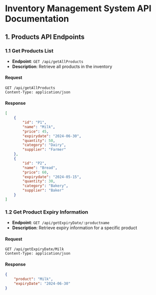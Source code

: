 # Inventory Management System API Documentation 

## 1. Products API Endpoints

### 1.1 Get Products List
- **Endpoint**: `GET /api/getAllProducts`
- **Description**: Retrieve all products in the inventory

#### Request
```http
GET /api/getAllProducts
Content-Type: application/json
```

#### Response
```json
[
    {
        "id": "P1",
        "name": "Milk",
        "price": 45,
        "expirydate": "2024-06-30",
        "quantity": 50,
        "category": "Dairy",
        "supplier": "Farmer"
    },
    {
        "id": "P2",
        "name": "Bread",
        "price": 60,
        "expirydate": "2024-05-15",
        "quantity": 30,
        "category": "Bakery",
        "supplier": "Baker"
    }
]
```

### 1.2 Get Product Expiry Information
- **Endpoint**: `GET /api/getExpiryDate/:productname`
- **Description**: Retrieve expiry information for a specific product

#### Request
```http
GET /api/getExpiryDate/Milk
Content-Type: application/json
```

#### Response
```json
{
    "product": "Milk",
    "expiryDate": "2024-06-30"
}
```




